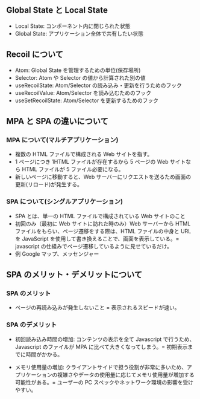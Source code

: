 ## Global State と Local State

- Local State: コンポーネント内に閉じられた状態
- Global State: アプリケーション全体で共有したい状態

## Recoil について

- Atom: Global State を管理するための単位(保存場所)
- Selector: Atom や Selector の値から計算された別の値
- useRecoilState: Atom/Selector の読み込み・更新を行うためのフック
- useRecoilValue: Atom/Selector を読み込むためのフック
- useSetRecoilState: Atom/Selector を更新するためのフック

## MPA と SPA の違いについて

### MPA について(マルチアプリケーション)

- 複数の HTML ファイルで構成される Web サイトを指す。
- 1 ページにつき 1HTML ファイルが存在するから 5 ページの Web サイトなら HTML ファイルが 5 ファイル必要になる。
- 新しいページに移動すると、Web サーバーにリクエストを送るため画面の更新(リロード)が発生する。

### SPA について(シングルアプリケーション)

- SPA とは、単一の HTML ファイルで構成されている Web サイトのこと
- 初回のみ（最初に Web サイトに訪れた時のみ）Web サーバーから HTML ファイルをもらい、ページ遷移をする際は、HTML ファイルの中身と URL を JavaScript を使用して書き換えることで、画面を表示している。= javascript の仕組みでページ遷移しているように見せているだけ。
- 例 Google マップ、メッセンジャー

## SPA のメリット・デメリットについて

### SPA のメリット

- ページの再読み込みが発生しないこと = 表示されるスピードが速い。
<!-- htmlファイルは一つしか存在していなくて、表示するデータだけを取ってきているから -->

### SPA のデメリット

- 初回読み込み時間の増加: コンテンツの表示を全て Javascript で行うため、Javascript のファイルが MPA に比べて大きくなってしまう。= 初期表示までに時間がかかる。

- メモリ使用量の増加: クライアントサイドで担う役割が非常に多いため、アプリケーションの複雑さやデータの使用量に応じてメモリ使用量が増加する可能性がある。= ユーザーの PC スペックやネットワーク環境の影響を受けやすい。
